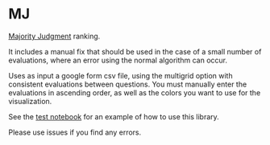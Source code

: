 # MJ
[Majority Judgment](https://mitpress.mit.edu/9780262545716/majority-judgment/) ranking. 

It includes a manual fix that should be used in the case of a small number of evaluations, where an error using the normal algorithm can occur.

Uses as input a google form csv file, using the multigrid option with consistent evaluations between questions. You must manually enter the evaluations in ascending order, as well as the colors you want to use for the visualization.

See the [test notebook](https://github.com/fforster/MJ/blob/main/Test.ipynb) for an example of how to use this library.

Please use issues if you find any errors.